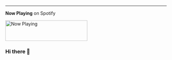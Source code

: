 ---

**Now Playing** on Spotify

<a href="https://gitify.vercel.app/now-playing/now-playing?open">
    <img src="https://gitify.vercel.app/now-playing" width="256" height="64" alt="Now Playing">
</a>

### Hi there 👋

<!--
**z3ro0k/z3ro0k** is a ✨ _special_ ✨ repository because its `README.md` (this file) appears on your GitHub profile.

Here are some ideas to get you started:

- 🔭 I’m currently working on ...
- 🌱 I’m currently learning ...
- 👯 I’m looking to collaborate on ...
- 🤔 I’m looking for help with ...
- 💬 Ask me about ...
- 📫 How to reach me: ...
- 😄 Pronouns: ...
- ⚡ Fun fact: ...
-->
